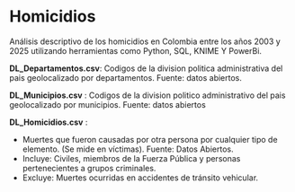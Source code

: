 # Homicidios
Análisis descriptivo de los homicidios en Colombia entre los años 2003 y 2025 utilizando herramientas como Python, SQL, KNIME Y PowerBi.

**DL_Departamentos.csv**: Codigos de la division politica administrativa del pais geolocalizado por departamentos. Fuente: datos abiertos.

**DL_Municipios.csv** : Codigos de la division politico administrativo del pais geolocalizado por municipios. Fuente: datos abiertos 

**DL_Homicidios.csv** :
- Muertes que fueron causadas por otra persona por cualquier tipo de elemento. (Se mide en víctimas). Fuente: Datos Abiertos.
- Incluye: Civiles, miembros de la Fuerza Pública y personas pertenecientes a grupos criminales.
- Excluye: Muertes ocurridas en accidentes de tránsito vehicular.